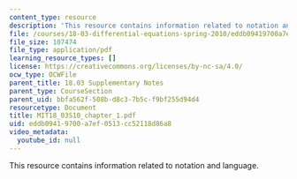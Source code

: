 ```yaml
---
content_type: resource
description: 'This resource contains information related to notation and language. '
file: /courses/18-03-differential-equations-spring-2010/eddb09419700a7ef0513cc52118d86a8_MIT18_03S10_chapter_1.pdf
file_size: 107474
file_type: application/pdf
learning_resource_types: []
license: https://creativecommons.org/licenses/by-nc-sa/4.0/
ocw_type: OCWFile
parent_title: 18.03 Supplementary Notes
parent_type: CourseSection
parent_uid: bbfa562f-508b-d8c3-7b5c-f9bf255d94d4
resourcetype: Document
title: MIT18_03S10_chapter_1.pdf
uid: eddb0941-9700-a7ef-0513-cc52118d86a8
video_metadata:
  youtube_id: null
---
```

This resource contains information related to notation and language. 